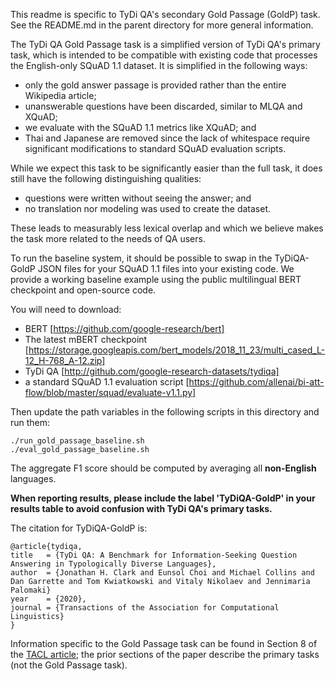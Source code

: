 This readme is specific to TyDi QA's secondary Gold Passage (GoldP) task. See
the README.md in the parent directory for more general information.

The TyDi QA Gold Passage task is a simplified version of TyDi QA's primary task,
which is intended to be compatible with existing code that processes the
English-only SQuAD 1.1 dataset. It is simplified in the following ways:

*   only the gold answer passage is provided rather than the entire Wikipedia
    article;
*   unanswerable questions have been discarded, similar to MLQA and XQuAD;
*   we evaluate with the SQuAD 1.1 metrics like XQuAD; and
*   Thai and Japanese are removed since the lack of whitespace require
    significant modifications to standard SQuAD evaluation scripts.

While we expect this task to be significantly easier than the full task, it does
still have the following distinguishing qualities:

*   questions were written without seeing the answer; and
*   no translation nor modeling was used to create the dataset.

These leads to measurably less lexical overlap and which we believe makes the
task more related to the needs of QA users.

To run the baseline system, it should be possible to swap in the TyDiQA-GoldP
JSON files for your SQuAD 1.1 files into your existing code. We provide a
working baseline example using the public multilingual BERT checkpoint and
open-source code.

You will need to download:

*   BERT [https://github.com/google-research/bert]
*   The latest mBERT checkpoint
    [https://storage.googleapis.com/bert_models/2018_11_23/multi_cased_L-12_H-768_A-12.zip]
*   TyDi QA [http://github.com/google-research-datasets/tydiqa]
*   a standard SQuAD 1.1 evaluation script
    [https://github.com/allenai/bi-att-flow/blob/master/squad/evaluate-v1.1.py]

Then update the path variables in the following scripts in this directory and
run them:

```
./run_gold_passage_baseline.sh
./eval_gold_passage_baseline.sh
```

The aggregate F1 score should be computed by averaging all **non-English**
languages.

**When reporting results, please include the label 'TyDiQA-GoldP' in your
results table to avoid confusion with TyDi QA's primary tasks.**

The citation for TyDiQA-GoldP is:

```
@article{tydiqa,
title   = {TyDi QA: A Benchmark for Information-Seeking Question Answering in Typologically Diverse Languages},
author  = {Jonathan H. Clark and Eunsol Choi and Michael Collins and Dan Garrette and Tom Kwiatkowski and Vitaly Nikolaev and Jennimaria Palomaki}
year    = {2020},
journal = {Transactions of the Association for Computational Linguistics}
}
```

Information specific to the Gold Passage task can be found in Section 8 of the
[TACL article](https://storage.cloud.google.com/tydiqa/tydiqa.pdf); the prior
sections of the paper describe the primary tasks (not the Gold Passage task).
